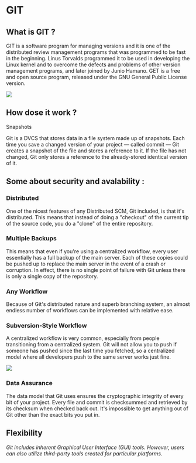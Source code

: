 # GIT 

## What is GIT ?
GIT is a software program for managing versions and it is one of the distributed review management programs that was programmed to be
fast in the beginning. Linus Torvalds programmed it to be used in developing the Linux kernel and to overcome the defects and problems of other version
management programs, and later joined by Junio Hamano. 
GET is a free and open source program, released under the GNU General Public License version.

![](https://lh3.googleusercontent.com/proxy/F_QuNBZw6rYQgZwfl8wCJW85G9Wi59cE588wfqfLh6EOv-C0wpAeEWMWZTPypjBjMKJiHJNXJU8CG_T7had7XoBkVXGS5y5rj7_M77v3nax0lGhhNuUbYo4t1WJARg)

## How dose it work ?
Snapshots

Git is a DVCS that stores data in a file system made up of snapshots. Each time you save a changed version of your
project — called commit — Git creates a snapshot of the file and stores a reference to it. 
If the file has not changed, Git only stores a reference to the already-stored identical version of it.

## Some about security and avalability :
### Distributed
One of the nicest features of any Distributed SCM, Git included, is that it's distributed. This
means that instead of doing a "checkout" of the current tip of the source code, you do a "clone" of the entire repository.

### Multiple Backups
This means that even if you're using a centralized workflow, every user essentially has a full backup of the
main server. Each of these copies could be pushed up to replace the main server in the event of a crash or corruption. In effect, there is no single point 
of failure with Git unless there is only a single copy of the repository.

### Any Workflow
Because of Git's distributed nature and superb branching system, an almost endless number of workflows can be implemented with relative ease.

### Subversion-Style Workflow
A centralized workflow is very common, especially from people transitioning from a centralized system.
Git will not allow you to push if someone has pushed since the last time you fetched, so a centralized model where all developers push to the same server works just fine.

![](https://git-scm.com/images/about/workflow-a@2x.png)

### Data Assurance
The data model that Git uses ensures the cryptographic integrity of every bit of your project. Every file and commit is checksummed and retrieved by 
its checksum when checked back out. It's impossible to get anything out of Git other than the exact bits you put in.

## Flexibility
*Git includes inherent Graphical User Interface (GUI) tools. However, users can also utilize third-party tools created for particular platforms.*
